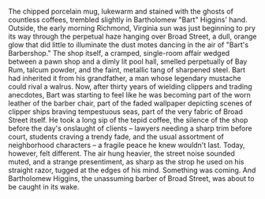 The chipped porcelain mug, lukewarm and stained with the ghosts of countless coffees, trembled slightly in Bartholomew "Bart" Higgins' hand. Outside, the early morning Richmond, Virginia sun was just beginning to pry its way through the perpetual haze hanging over Broad Street, a dull, orange glow that did little to illuminate the dust motes dancing in the air of "Bart's Barbershop." The shop itself, a cramped, single-room affair wedged between a pawn shop and a dimly lit pool hall, smelled perpetually of Bay Rum, talcum powder, and the faint, metallic tang of sharpened steel. Bart had inherited it from his grandfather, a man whose legendary mustache could rival a walrus. Now, after thirty years of wielding clippers and trading anecdotes, Bart was starting to feel like he was becoming part of the worn leather of the barber chair, part of the faded wallpaper depicting scenes of clipper ships braving tempestuous seas, part of the very fabric of Broad Street itself. He took a long sip of the tepid coffee, the silence of the shop before the day's onslaught of clients – lawyers needing a sharp trim before court, students craving a trendy fade, and the usual assortment of neighborhood characters – a fragile peace he knew wouldn't last. Today, however, felt different. The air hung heavier, the street noise sounded muted, and a strange presentiment, as sharp as the strop he used on his straight razor, tugged at the edges of his mind. Something was coming. And Bartholomew Higgins, the unassuming barber of Broad Street, was about to be caught in its wake.
